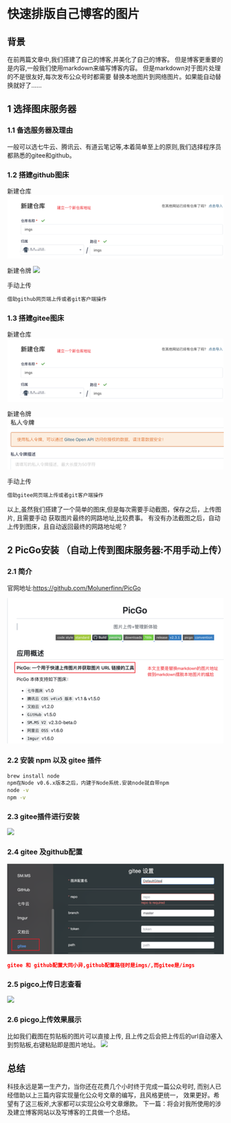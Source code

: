 # 快速排版自己博客的图片
## 背景
在前两篇文章中,我们搭建了自己的博客,并美化了自己的博客。
但是博客更重要的是内容,一般我们使用markdown来编写博客内容。
但是markdown对于图片处理的不是很友好,每次发布公众号时都需要
替换本地图片到网络图片。如果能自动替换就好了......

## 1 选择图床服务器
### 1.1 备选服务器及理由
一般可以选七牛云、腾讯云、有道云笔记等,本着简单至上的原则,我们选择程序员
都熟悉的gitee和github。

### 1.2 搭建github图床
新建仓库
![](https://raw.githubusercontent.com/yufanrich/yufanimgs/master/img/001.png)

新建令牌
![](https://raw.githubusercontent.com/yufanrich/yufanimgs/master/img/20240205144742.png)

手动上传
```bash
借助github网页端上传或者git客户端操作
```

### 1.3 搭建gitee图床
新建仓库
![](https://raw.githubusercontent.com/yufanrich/yufanimgs/master/img/001.png)

新建令牌
![](https://raw.githubusercontent.com/yufanrich/yufanimgs/master/img/002gitee%E7%94%9F%E6%88%90%E4%BB%A4%E7%89%8C.png)

手动上传
```bash
借助gitee网页端上传或者git客户端操作
```

以上,虽然我们搭建了一个简单的图床,但是每次需要手动截图，保存之后，上传图片,
且需要手动 获取图片最终的网路地址,比较费事。
有没有办法截图之后，自动上传到图床，且自动返回最终的网路地址呢？

## 2 PicGo安装 （自动上传到图床服务器:不用手动上传）
### 2.1 简介
官网地址:https://github.com/Molunerfinn/PicGo

![](https://github.com/yufanrich/yufanimgs/blob/master/img/003piggo%E7%AE%80%E4%BB%8B.png?raw=true)

### 2.2 安装 npm 以及 gitee 插件
```bash
brew install node
npm在Node v0.6.x版本之后，内建于Node系统.安装node就自带npm
node -v 
npm -v 
```
### 2.3 gitee插件进行安装
![](https://raw.githubusercontent.com/yufanrich/yufanimgs/master/img/004.png)

### 2.4 gitee 及github配置
![](https://raw.githubusercontent.com/yufanrich/yufanimgs/master/img/005%E5%AE%89%E8%A3%85%E6%8F%92%E4%BB%B6%E5%90%8E%E9%87%8D%E5%90%AF.png)

```json
gitee 和 github配置大同小异,github配置路径时是imgs/,而gitee是/imgs
```

### 2.5 pigco上传日志查看
![](https://raw.githubusercontent.com/yufanrich/yufanimgs/master/img/20240205150009.png)

### 2.6 picgo上传效果展示
比如我们截图在剪贴板的图片可以直接上传,
且上传之后会把上传后的url自动塞入到剪贴板,右键粘贴即是图片地址。
![](https://raw.githubusercontent.com/yufanrich/yufanimgs/master/img/20240205150123.png)

## 总结
科技永远是第一生产力，当你还在花费几个小时终于完成一篇公众号时,
而别人已经借助以上三篇内容实现量化公众号文章的编写，且风格更统一，
效果更好。希望有了这三板斧,大家都可以实现公众号文章爆款。
下一篇：将会对我所使用的涉及建立博客网站以及写博客的工具做一个总结。


